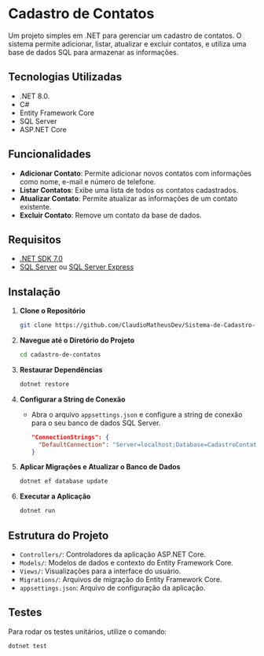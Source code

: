 # Cadastro de Contatos

Um projeto simples em .NET para gerenciar um cadastro de contatos. O sistema permite adicionar, listar, atualizar e excluir contatos, e utiliza uma base de dados SQL para armazenar as informações.

## Tecnologias Utilizadas
 
- .NET 8.0.
- C#
- Entity Framework Core
- SQL Server
- ASP.NET Core

## Funcionalidades

- **Adicionar Contato**: Permite adicionar novos contatos com informações como nome, e-mail e número de telefone.
- **Listar Contatos**: Exibe uma lista de todos os contatos cadastrados.
- **Atualizar Contato**: Permite atualizar as informações de um contato existente.
- **Excluir Contato**: Remove um contato da base de dados.

## Requisitos

- [.NET SDK 7.0](https://dotnet.microsoft.com/download/dotnet/7.0)
- [SQL Server](https://www.microsoft.com/en-us/sql-server/sql-server-downloads) ou [SQL Server Express](https://www.microsoft.com/en-us/sql-server/sql-server-editions-express)

## Instalação

1. **Clone o Repositório**

    ```bash
    git clone https://github.com/ClaudioMatheusDev/Sistema-de-Cadastro-de-Contatos
    ```

2. **Navegue até o Diretório do Projeto**

    ```bash
    cd cadastro-de-contatos
    ```

3. **Restaurar Dependências**

    ```bash
    dotnet restore
    ```

4. **Configurar a String de Conexão**

    - Abra o arquivo `appsettings.json` e configure a string de conexão para o seu banco de dados SQL Server.

      ```json
      "ConnectionStrings": {
        "DefaultConnection": "Server=localhost;Database=CadastroContatos;Trusted_Connection=True;"
      }
      ```

5. **Aplicar Migrações e Atualizar o Banco de Dados**

    ```bash
    dotnet ef database update
    ```

6. **Executar a Aplicação**

    ```bash
    dotnet run
    ```

## Estrutura do Projeto

- `Controllers/`: Controladores da aplicação ASP.NET Core.
- `Models/`: Modelos de dados e contexto do Entity Framework Core.
- `Views/`: Visualizações para a interface do usuário.
- `Migrations/`: Arquivos de migração do Entity Framework Core.
- `appsettings.json`: Arquivo de configuração da aplicação.

## Testes

Para rodar os testes unitários, utilize o comando:

```bash
dotnet test
